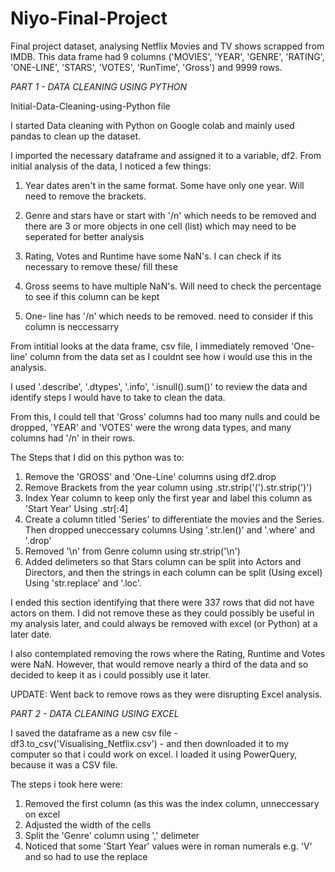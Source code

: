# Niyo-Final-Project
Final project dataset, analysing Netflix Movies and TV shows scrapped from IMDB.
This data frame had 9 columns ('MOVIES', 'YEAR', 'GENRE', 'RATING', 'ONE-LINE', 'STARS', 'VOTES', 'RunTime', 'Gross') and 9999 rows.

*PART 1 - DATA CLEANING USING PYTHON* 

Initial-Data-Cleaning-using-Python file

I started Data cleaning with Python on Google colab and mainly used pandas to clean up the dataset.

I imported the necessary dataframe and assigned it to a variable, df2. From initial analysis of the data, I noticed a few things:

1. Year dates aren't in the same format. Some have only one year. Will need to remove the brackets.

2. Genre and stars have or start with '/n' which needs to be removed and there are 3 or more objects in one cell (list) which may need to be seperated for better analysis

3. Rating, Votes and Runtime have some NaN's. I can check if its necessary to remove these/ fill these

4. Gross seems to have multiple NaN's. Will need to check the percentage to see if this column can be kept

5. One- line has '/n' which needs to be removed. need to consider if this column is neccessarry


From intitial looks at the data frame, csv file, I immediately removed 'One-line' column from the data set as I couldnt see how i would use this in the analysis.

I used '.describe', '.dtypes', '.info', '.isnull().sum()' to review the data and identify steps I would have to take to clean the data.

From this, I could tell that 'Gross' columns had too many nulls and could be dropped, 'YEAR' and 'VOTES' were the wrong data types, and many columns had '/n' in their rows.

The Steps that I did on this python was to:

1. Remove the 'GROSS' and 'One-Line' columns using df2.drop
2. Remove Brackets from the year column using .str.strip('(').str.strip(')')
3. Index Year column to keep only the first year and label this column as 'Start Year' Using .str[:4]
4. Create a column titled 'Series' to differentiate the movies and the Series. Then dropped uneccessary columns Using '.str.len()' and '.where' and '.drop'
5. Removed '\n' from Genre column using str.strip('\n')
6. Added delimeters so that Stars column can be split into Actors and Directors, and then the strings in each column can be split (Using excel) Using 'str.replace' and '.loc'.

I ended this section identifying that there were 337 rows that did not have actors on them. I did not remove these as they could possibly be useful in my analysis later, and could always be removed with excel (or Python) at a later date.

I also contemplated removing the rows where the Rating, Runtime and Votes were NaN. However, that would remove nearly a third of the data and so decided to keep it as i could possibly use it later.

UPDATE: Went back to remove rows as they were disrupting Excel analysis.

*PART 2 - DATA CLEANING USING EXCEL*

I saved the dataframe as a new csv file - df3.to_csv('Visualising_Netflix.csv') - and then downloaded it to my computer so that i could work on excel. I loaded it using PowerQuery, because it was a CSV file.

The steps i took here were:

1. Removed the first column (as this was the index column, unneccessary on excel
2. Adjusted the width of the cells
3. Split the 'Genre' column using ',' delimeter
4. Noticed that some 'Start Year' values were in roman numerals e.g. 'V' and so had to use the replace 
